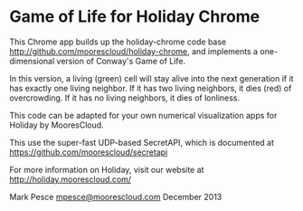 Game of Life for Holiday Chrome
=============================

This Chrome app builds up the holiday-chrome code base http://github.com/moorescloud/holiday-chrome, and implements
a one-dimensional version of Conway's Game of Life.  

In this version, a living (green) cell will stay alive into the next generation if it has exactly one living neighbor.  If it has two living neighbors, it dies (red) of overcrowding. If it has no living neighbors, it dies of lonliness.

This code can be adapted for your own numerical visualization apps for Holiday by MooresCloud.

This use the super-fast UDP-based SecretAPI, which is documented at https://github.com/moorescloud/secretapi

For more information on Holiday, visit our website at http://holiday.moorescloud.com/

Mark Pesce
mpesce@moorescloud.com
December 2013
